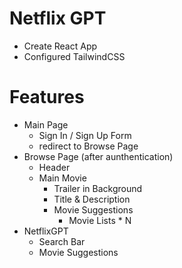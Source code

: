 # Netflix GPT

- Create React App
- Configured TailwindCSS

# Features

- Main Page
  - Sign In / Sign Up Form
  - redirect to Browse Page
- Browse Page (after aunthentication)
  - Header
  - Main Movie
    - Trailer in Background
    - Title & Description
    - Movie Suggestions
      - Movie Lists * N
- NetflixGPT
  - Search Bar
  - Movie Suggestions
